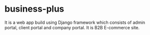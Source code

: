 # business-plus
It is a web app build using Django framework which consists of admin portal, client portal and company portal. It is B2B E-commerce site.
